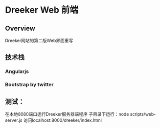 # Dreeker Web 前端

## Overview

Dreeker网站的第二版Web界面重写

## 技术栈

### Angularjs
### Bootstrap by twitter

## 测试：

在本地8080端口运行Dreeker服务器端程序
子目录下运行：node scripts/web-server.js
访问localhost:8000/dreeker/index.html

